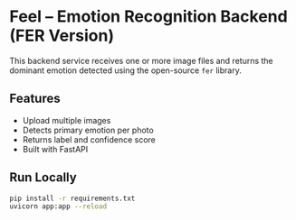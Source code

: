 # Feel – Emotion Recognition Backend (FER Version)

This backend service receives one or more image files and returns the dominant emotion detected using the open-source `fer` library.

## Features

- Upload multiple images
- Detects primary emotion per photo
- Returns label and confidence score
- Built with FastAPI

## Run Locally

```bash
pip install -r requirements.txt
uvicorn app:app --reload
